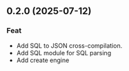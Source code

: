 ## 0.2.0 (2025-07-12)

### Feat

- Add SQL to JSON cross-compilation.
- Add SQL module for SQL parsing
- Add create engine
